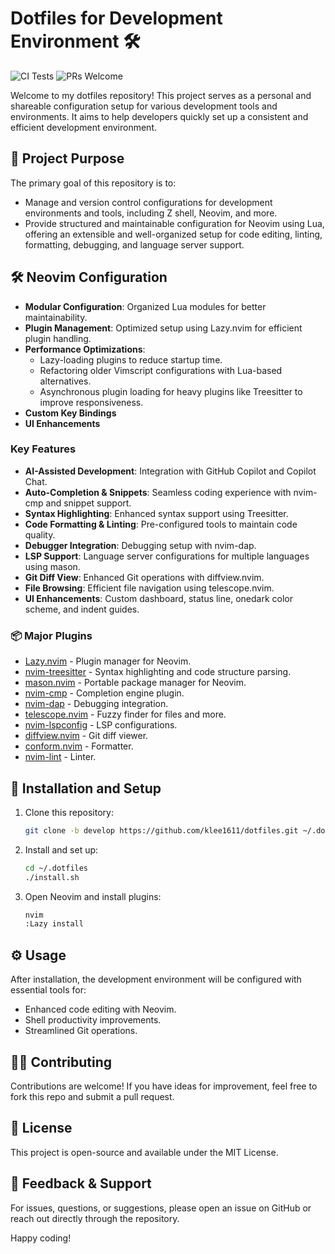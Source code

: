 # Dotfiles for Development Environment 🛠️
![CI Tests](https://github.com/klee1611/dotfiles/actions/workflows/CI.yml/badge.svg)
![PRs Welcome](https://img.shields.io/badge/PRs-welcome-brightgreen.svg?style=flat-square)

Welcome to my dotfiles repository! This project serves as a personal and shareable configuration setup for various development tools and environments. It aims to help developers quickly set up a consistent and efficient development environment.

## 🚀 Project Purpose

The primary goal of this repository is to:

- Manage and version control configurations for development environments and tools, including Z shell, Neovim, and more.
- Provide structured and maintainable configuration for Neovim using Lua, offering an extensible and well-organized setup for code editing, linting, formatting, debugging, and language server support.

## 🛠️ Neovim Configuration

- **Modular Configuration**: Organized Lua modules for better maintainability.
- **Plugin Management**: Optimized setup using Lazy.nvim for efficient plugin handling.
- **Performance Optimizations**:
  - Lazy-loading plugins to reduce startup time.
  - Refactoring older Vimscript configurations with Lua-based alternatives.
  - Asynchronous plugin loading for heavy plugins like Treesitter to improve responsiveness.
- **Custom Key Bindings**
- **UI Enhancements**

### Key Features

- **AI-Assisted Development**: Integration with GitHub Copilot and Copilot Chat.
- **Auto-Completion & Snippets**: Seamless coding experience with nvim-cmp and snippet support.
- **Syntax Highlighting**: Enhanced syntax support using Treesitter.
- **Code Formatting & Linting**: Pre-configured tools to maintain code quality.
- **Debugger Integration**: Debugging setup with nvim-dap.
- **LSP Support**: Language server configurations for multiple languages using mason.
- **Git Diff View**: Enhanced Git operations with diffview.nvim.
- **File Browsing**: Efficient file navigation using telescope.nvim.
- **UI Enhancements**: Custom dashboard, status line, onedark color scheme, and indent guides.

### 📦 Major Plugins

- [Lazy.nvim](https://github.com/folke/lazy.nvim) - Plugin manager for Neovim.
- [nvim-treesitter](https://github.com/nvim-treesitter/nvim-treesitter) - Syntax highlighting and code structure parsing.
- [mason.nvim](https://github.com/williamboman/mason.nvim) - Portable package manager for Neovim.
- [nvim-cmp](https://github.com/hrsh7th/nvim-cmp) - Completion engine plugin.
- [nvim-dap](https://github.com/mfussenegger/nvim-dap) - Debugging integration.
- [telescope.nvim](https://github.com/nvim-telescope/telescope.nvim) - Fuzzy finder for files and more.
- [nvim-lspconfig](https://github.com/neovim/nvim-lspconfig) - LSP configurations.
- [diffview.nvim](https://github.com/sindrets/diffview.nvim) - Git diff viewer.
- [conform.nvim](https://github.com/stevearc/conform.nvim) - Formatter.
- [nvim-lint](https://github.com/mfussenegger/nvim-lint) - Linter.

## 🔧 Installation and Setup

1. Clone this repository:

   ```bash
   git clone -b develop https://github.com/klee1611/dotfiles.git ~/.dotfiles
   ```

2. Install and set up:

   ```bash
   cd ~/.dotfiles
   ./install.sh
   ```

3. Open Neovim and install plugins:

   ```bash
   nvim
   :Lazy install
   ```

## ⚙️  Usage

After installation, the development environment will be configured with essential tools for:

- Enhanced code editing with Neovim.
- Shell productivity improvements.
- Streamlined Git operations.

## 🧑‍💻 Contributing

Contributions are welcome! If you have ideas for improvement, feel free to fork this repo and submit a pull request.

## 📜 License

This project is open-source and available under the MIT License.

## 💬 Feedback & Support

For issues, questions, or suggestions, please open an issue on GitHub or reach out directly through the repository.

Happy coding!

